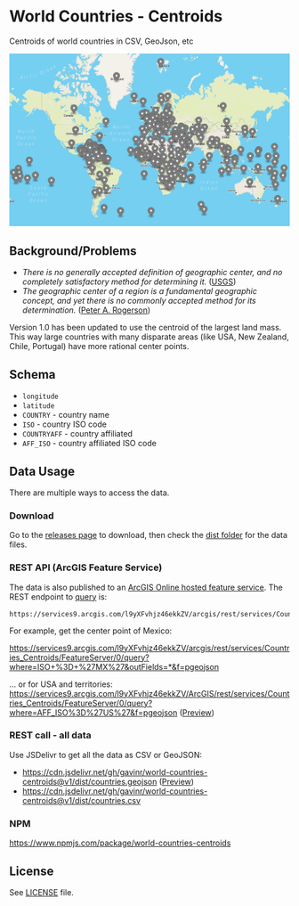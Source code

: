 # World Countries - Centroids

Centroids of world countries in CSV, GeoJson, etc

<p align="center">
  <a href="https://gavinr.github.io/geojson-viewer/?url=https://cdn.jsdelivr.net/gh/gavinr/world-countries-centroids@v1/dist/countries.geojson"><img src="https://github.com/gavinr/world-countries-centroids/blob/master/countries.png?raw=true" alt="Map of the country centroids" /></a>
</p>


## Background/Problems

- _There is no generally accepted definition of geographic center, and no completely satisfactory method for determining it._ ([USGS](https://pubs.er.usgs.gov/publication/70039437))
- _The geographic center of a region is a fundamental geographic concept, and yet there is no commonly accepted method for its determination._ ([Peter A. Rogerson](https://www.tandfonline.com/doi/full/10.1080/00330124.2015.1062707))

Version 1.0 has been updated to use the centroid of the largest land mass. This way large countries with many disparate areas (like USA, New Zealand, Chile, Portugal) have more rational center points.

## Schema

- `longitude`
- `latitude`
- `COUNTRY` - country name
- `ISO` - country ISO code
- `COUNTRYAFF` - country affiliated
- `AFF_ISO` - country affiliated ISO code

## Data Usage

There are multiple ways to access the data.

### Download

Go to the [releases page](https://github.com/gavinr/world-countries-centroids/releases) to download, then check the [dist folder](https://github.com/gavinr/world-countries-centroids/tree/master/dist) for the data files.

### REST API (ArcGIS Feature Service)

The data is also published to an [ArcGIS Online hosted feature service](https://arcgis.com/home/item.html?id=782028ffbbfc47799f80e738f81c568d). The REST endpoint to [query](https://developers.arcgis.com/rest/services-reference/enterprise/query-feature-service-layer-.htm) is:

```
https://services9.arcgis.com/l9yXFvhjz46ekkZV/arcgis/rest/services/Countries_Centroids/FeatureServer/0/query
```

For example, get the center point of Mexico:

<https://services9.arcgis.com/l9yXFvhjz46ekkZV/arcgis/rest/services/Countries_Centroids/FeatureServer/0/query?where=ISO+%3D+%27MX%27&outFields=*&f=pgeojson>

... or for USA and territories: <https://services9.arcgis.com/l9yXFvhjz46ekkZV/ArcGIS/rest/services/Countries_Centroids/FeatureServer/0/query?where=AFF_ISO%3D%27US%27&f=pgeojson> ([Preview](https://gavinr.github.io/geojson-viewer/?url=https://services9.arcgis.com/l9yXFvhjz46ekkZV/ArcGIS/rest/services/Countries_Centroids/FeatureServer/0/query?where=AFF_ISO%3D%27US%27&f=pgeojson))

### REST call - all data

Use JSDelivr to get all the data as CSV or GeoJSON:

- <https://cdn.jsdelivr.net/gh/gavinr/world-countries-centroids@v1/dist/countries.geojson> ([Preview](https://gavinr.github.io/geojson-viewer/?url=https://cdn.jsdelivr.net/gh/gavinr/world-countries-centroids@v1/dist/countries.geojson))
- <https://cdn.jsdelivr.net/gh/gavinr/world-countries-centroids@v1/dist/countries.csv>

### NPM

<https://www.npmjs.com/package/world-countries-centroids>

## License

See [LICENSE](LICENSE) file.
